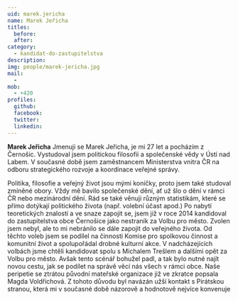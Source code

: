 ```yaml
---
uid: marek.jericha
name: Marek Jeřicha
titles:
  before: 
  after:
category:
  - kandidat-do-zastupitelstva
description: 
img: people/marek-jericha.jpg
mail:
  - 
mob:
  - +420
profiles:
  github:
  facebook: 
  twitter:
  linkedin: 
---
```


**Marek Jeřicha** Jmenuji se Marek Jeřicha, je mi 27 let a pocházím z Černošic. Vystudoval jsem politickou filosofii a společenské vědy v Ústí nad Labem. V současné době jsem zaměstnancem Ministerstva vnitra ČR na odboru strategického rozvoje a koordinace veřejné správy.

Politika, filosofie a veřejný život jsou mými koníčky, proto jsem také studoval zmíněné obory. Vždy mě bavilo společenské dění, ať už šlo o dění v rámci ČR nebo mezinárodní dění. Rád se také věnuji různým statistikám, které se přímo dotýkají politického života (např. volební účast apod.) Po nabytí teoretických znalostí a ve snaze zapojit se, jsem již v roce 2014 kandidoval do zastupitelstva obce Černošice jako nestraník za Volbu pro město. Zvolen jsem nebyl, ale to mi nebránilo se dále zapojit do veřejného života. Od těchto voleb jsem se podílel na činnosti Komise pro spolkovou činnost a komunitní život a spolupořádal drobné kulturní akce. V nadcházejících volbách jsme chtěli kandidovat spolu s Michalem Trešlem a dalšími opět za Volbu pro město. Avšak tento scénář bohužel padl, a tak bylo nutné najít novou cestu, jak se podílet na správě věcí nás všech v rámci obce. Naše peripetie se ztrátou původní mateřské organizace již ve zkratce popsala Magda Voldřichová. Z tohoto důvodu byl navázán užší kontakt s Pirátskou stranou, která mi v současné době názorově a hodnotově nejvíce konvenuje

